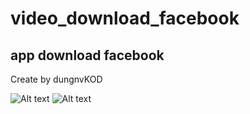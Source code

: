 # video_download_facebook
## app download facebook
Create by dungnvKOD

![Alt text](https://github.com/dungnvKOD/video_download_facebook/tree/master/image/sl.png "Optional title")
![Alt text](https://github.com/dungnvKOD/video_download_facebook/tree/master/image/sl.png)
